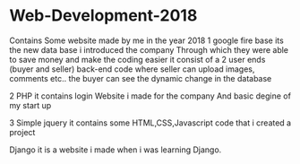 # Web-Development-2018
Contains Some website made by me in the year 2018
1 google fire base
  its the new data base i introduced the company Through which they were able to save money and make the coding easier
  it consist of a 2 user ends (buyer and seller) back-end code where seller can upload images, comments etc..
  the buyer can see the dynamic change in the database
  
2 PHP
  it contains login Website i made for the company 
  And basic degine of my start up
  
3 Simple jquery 
  it contains some HTML,CSS,Javascript code that i created a project
  
Django
  it is a website i made when i was learning Django.
  
